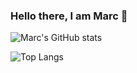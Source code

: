 ### Hello there, I am Marc 👋

![Marc's GitHub stats](https://github-readme-stats.vercel.app/api?username=marcfyk&show_icons=true&theme=rose_pine&hide_rank=true)

![Top Langs](https://github-readme-stats.vercel.app/api/top-langs/?username=marcfyk&layout=compact&langs_count=8&theme=rose_pine)

<!--
**marcfyk/marcfyk** is a ✨ _special_ ✨ repository because its `README.md` (this file) appears on your GitHub profile.

Here are some ideas to get you started:

- 🔭 I’m currently working on ...
- 🌱 I’m currently learning ...
- 👯 I’m looking to collaborate on ...
- 🤔 I’m looking for help with ...
- 💬 Ask me about ...
- 📫 How to reach me: ...
- 😄 Pronouns: ...
- ⚡ Fun fact: ...
-->
